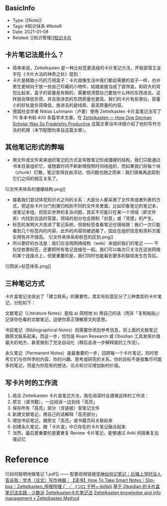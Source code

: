 ## BasicInfo
-  Type: [[Note]]
- Tags: #知识体系  #NoteR  
- Date: 2021-01-08 
- Related: [[知识管理]][知识卡片](docs/实践篇/知识卡片.md)

##  卡片笔记法是什么？
- 简单来说，Zettelkasten 是一种比标签更高级的卡片笔记方法，开智部落王浚宇在《卡片大法的神奇之处》提到：
- 卡片是精致小巧的万用盒子：卡片就像生活中我们都会需要的盒子一样，也许男生更倾向于放一些自己珍藏的小物件，姑娘直接当成了首饰盒。和硕大的背包比起来，盒子的容量是有限的，需要想清楚自己要放什么样的东西进去，这样就会降低负荷，并且放进去的东西质量也更高，我们的卡片有些类似，容量小的好处是负荷降低，放进去的是线索、是高质量的内容。
- 德国社会学者 Niklas Luhmann（卢曼）使用 Zettelkasten 卡片盒笔记法写了 70 多本书和 400 多篇学术文章。在 [Zettelkasten — How One German Scholar Was So Freakishly Productive](https://writingcooperative.com/zettelkasten-how-one-german-scholar-was-so-freakishly-productive-997e4e0ca125) 这篇文章当中详细介绍了他的写作方法的机理（本节配图均来自这篇文章）。

## 其他笔记形式的弊端
- 用文件或文件夹来组织笔记的方式会导致笔记形成僵硬的结构，我们只能通过书本目录组织它，或随着时间不断新增按照时间线组织，而如果我们将每个块（chunk）打散，笔记变得自由浮动，但问题也随之而来：我们很难再追踪到它们之间的相互关系了。

![[文件夹体系的僵硬结构.png]]

- 接着我们尝试体现知识点之间的关系：大部分人都采用了文件夹或者列表的方式，把这些卡片分门别类归档到不同的文件夹里面，比如印象笔记的笔记本，或笔记本组。但现实世界的复杂问题，其实不可能只在某一个领域（即文件夹）内找到合适的答案，领域的划分也会限制「创意」或「灵感」的产生。
- 标签的发明大大改进了笔记系统，但按标签查看笔记也很局限：我们一次只能看到几个标签内的内容，此外的内容则被遮蔽了，因此在组织信息和资料方面实用性并不很高。
![[文件夹体系和标签的区别.png]]
- 所以更好的办法是：我们应该用网络结构（web）来组织我们的笔记 —— 不仅仅依靠标签，还要把所有笔记连接在一起。我们可以每次只关注在这张网络的某个连接点上，但更重要的是，我们同时也能看到更多的联结发生在背后。

![[网状+标签体系.png]]

## 三种笔记方式 
卡片盒笔记法突出了「建立联系」的重要性，其实有刻意区分了三种类型的卡片笔记，分别如下：

文献笔记（Literature Notes）是指 a) 简短地 b) 用自己的话（而非「复制粘贴」）记录你在看的文献笔记，迫使你真正理解原文的意思。

书目笔记（Bibliographical Notes）则需要你添加参考信息，将上面的文献笔记跟原文联系起来。而这一步，恰恰是 Roam Research 或 Obsidian 工具发挥价值最大的地方，甚至做到了完全自动化（稍后会进一步解释我的工作流）。

永久笔记（Permanent Notes）是最重要的一步，回顾每一个卡片笔记，同时思考它们与你所学的内容、你的兴趣、思考或研究的关系。你的目标不是收集尽可能多的笔记，而是为你现有的想法、论点和讨论增加新的价值。

## 写卡片时的工作流
1. 结合 Zettelkasten 卡片盒笔记方法，我在阅读时会遵循这样的工作流：
2. 原文（或书籍），一边阅读一边划线「高亮」
3. 保存所有「高亮」部分（含链接）至笔记文件
4. 新建文献笔记，用自己的话解释「高亮部分」
5. 增加书目笔记，跟原文「高亮」或书籍页码关联起来
6. 创建永久笔记，跟「卡片盒」中已存在的卡片笔记融合起来
7. 当然，最后更重要的是要重复 Review 卡片笔记，能够通过 Anki 间隔重复加强记忆

# Reference	
![[如何聪明地做笔记 1.pdf]] —— 配套视频链接[学神如何记笔记｜后悔上学时没人告诉我｜学术（论文）写作神器｜【读书】How To Take Smart Notes｜Slip-box｜Zettelkasten_哔哩哔哩 (゜-゜)つロ 干杯~-bilibili](https://www.bilibili.com/video/BV1CA411b726/?spm_id_from=autoNext)
[基于 Obsidian 的卡片盒笔记法实践 - 少数派](https://sspai.com/docs/60802)
[Zettelkasten卡片笔记法](https://www.notion.so/25627d7ce99344c487f4e42d861f9e0a)
[Zettelkasten knowledge and info management • Zettelkasten Method](https://zettelkasten.de/)
